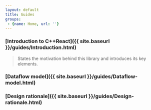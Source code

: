 ```yaml
---
layout: default
title: Guides
groups: 
 - {name: Home, url: ''}
---
```


### [Introduction to C++React]({{ site.baseurl }}/guides/Introduction.html)

> States the motivation behind this library and introduces its key elements.

### [Dataflow model]({{ site.baseurl }}/guides/Dataflow-model.html)

### [Design rationale]({{ site.baseurl }}/guides/Design-rationale.html)